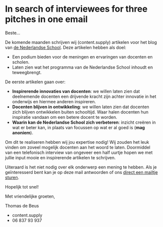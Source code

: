 # In search of interviewees for three pitches in one email

Beste...

De komende maanden schrijven wij (content.supply) artikelen voor het blog van [de Nederlandse School](http://www.denederlandseschool.nl/). Deze artikelen hebben als doel:

* Een podium bieden voor de meningen en ervaringen van docenten en scholen.
* Laten zien wat het programma van de Nederlandse School inhoudt en teweegbrengt.

De eerste artikelen gaan over:

* **Inspirerende innovaties van docenten**: we willen laten zien dat deelnemende docenten een drijvende kracht zijn achter innovatie in het onderwijs en hiermee anderen inspireren.
* **Docenten blijven in ontwikkeling**: we willen laten zien dat docenten zich blijven ontwikkelen buiten schooltijd. Waar halen docenten hun inspiratie vandaan om een betere docent te worden.
* **Waarin kan de Nederlandse School zich verbeteren**: inzicht creëren in wat er beter kan, in plaats van focussen op wat er al goed is (**mag anoniem**).

Om dit te realiseren hebben wij jou expertise nodig! Wij zouden het leuk vinden om zoveel mogelijk docenten aan het woord te laten. Doormiddel van een telefonisch interview van ongeveer een half uurtje hopen we met jullie input mooie en inspirerende artikelen te schrijven.

Uiteraard is het niet nodig over elk onderwerp een mening te hebben. Als je geïnteresserd bent kan je op deze mail antwoorden of ons [direct een mailtje sturen](helpdesk@newatoms.com).

Hopelijk tot snel!

Met vriendelijke groeten,

Thomas de Beus

* content.supply
* 06 837 93 937
